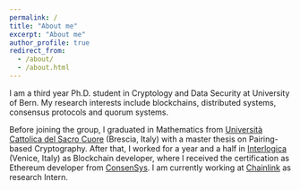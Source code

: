 ```yaml
---
permalink: /
title: "About me"
excerpt: "About me"
author_profile: true
redirect_from: 
  - /about/
  - /about.html
---
```


I am a third year Ph.D. student in Cryptology and Data Security at University of Bern. 
My research interests include blockchains, distributed systems, consensus protocols and quorum systems. 

Before joining the group, I graduated in Mathematics from [Università Cattolica del Sacro Cuore](https://brescia.unicatt.it/facolta/scienze-matematiche-fisiche-e-naturali?rdeLocaleAttr=en) (Brescia, Italy) with a master thesis on Pairing-based Cryptography. After that, I worked for a year and a half in [Interlogica](https://www.interlogica.it/en/) (Venice, Italy) as Blockchain developer, where I received the certification as Ethereum developer from [ConsenSys](https://consensys.net/academy/bootcamp/). I am currently working at [Chainlink](https://chainlinklabs.com) as research Intern.

